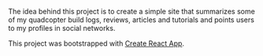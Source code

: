The idea behind this project is to create a simple site that summarizes some of my quadcopter build logs, reviews, articles and tutorials and points users to my profiles in social networks.

This project was bootstrapped with [Create React App](https://github.com/facebookincubator/create-react-app).
